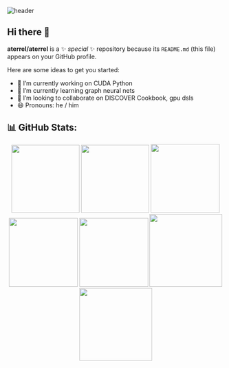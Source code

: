 ![header](https://capsule-render.vercel.app/api?type=wave&color=auto&height=300&section=header&text=Andy%20R%20Terrel&fontSize=90)


## Hi there 👋

**aterrel/aterrel** is a ✨ _special_ ✨ repository because its `README.md` (this file) appears on your GitHub profile.

Here are some ideas to get you started:

- 🔭 I’m currently working on CUDA Python
- 🌱 I’m currently learning graph neural nets
- 👯 I’m looking to collaborate on DISCOVER Cookbook, gpu dsls
- 😄 Pronouns: he / him



## 📊 GitHub Stats:

<div align="center">
<img height="158em" src="https://github-profile-summary-cards.vercel.app/api/cards/profile-details?username=aterrel&theme=radical">
<img height="158em" src="https://github-profile-summary-cards.vercel.app/api/cards/stats?username=aterrel&theme=radical">
<img height="160em" src="https://github-profile-summary-cards.vercel.app/api/cards/repos-per-language?username=aterrel&theme=radical">
<img height="160em" src="https://github-profile-summary-cards.vercel.app/api/cards/most-commit-language?username=aterrel&theme=radical">
<img height="160em" src="https://github-profile-summary-cards.vercel.app/api/cards/productive-time?username=aterrel&theme=radical&utcOffset=5.5">
<img height="169em" src="https://github-readme-stats.vercel.app/api?username=aterrel&theme=radical&hide_border=false&include_all_commits=true&count_private=true">
<img height="169em" src="https://github-readme-streak-stats.herokuapp.com/?user=aterrel&theme=radical">
</div>

<br>
